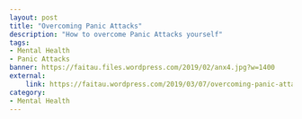 ```yaml
---
layout: post
title: "Overcoming Panic Attacks"
description: "How to overcome Panic Attacks yourself"
tags: 
- Mental Health
- Panic Attacks
banner: https://faitau.files.wordpress.com/2019/02/anx4.jpg?w=1400
external: 
    link: https://faitau.wordpress.com/2019/03/07/overcoming-panic-attacks-part-3/
category:
- Mental Health
---
```



